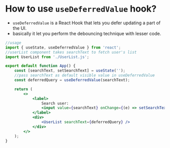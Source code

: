 # How to use `useDeferredValue` hook?

-   `useDeferredValue` is a React Hook that lets you defer updating a part of the UI.
-   basically it let you perform the debouncing technique with lesser code.

```jsx
//usage
import { useState, useDeferredValue } from 'react';
//userList component takes searchText to fetch user's list
import UserList from './UserList.js';

export default function App() {
	const [searchText, setSearchText] = useState('');
	//pass searchText as default visible value in useDeferredValue
	const deferredQuery = useDeferredValue(searchText);

	return (
		<>
			<label>
				Search user:
				<input value={searchText} onChange={(e) => setSearchText(e.target.value)} />
			</label>
			<div>
				<UserList searchText={deferredQuery} />
			</div>
		</>
	);
}
```
